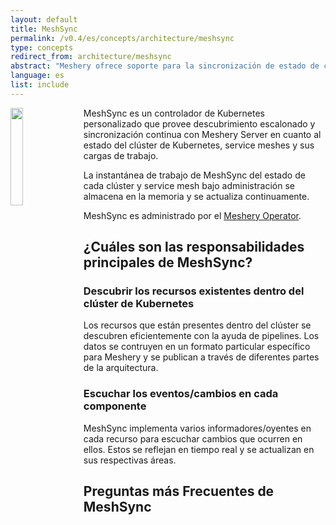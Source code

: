 ```yaml
---
layout: default
title: MeshSync
permalink: /v0.4/es/concepts/architecture/meshsync
type: concepts
redirect_from: architecture/meshsync
abstract: "Meshery ofrece soporte para la sincronización de estado de clúster/service mesh de Kubernetes con la ayuda de MeshSync."
language: es
list: include
---
```


<p style="display:block">
<img src="{{site.baseurl}}/assets/img/meshsync/meshsync.svg" align="left" 
    style="margin-right:1rem;margin-bottom:.5rem;" width="20%" />

MeshSync es un controlador de Kubernetes personalizado que provee descubrimiento escalonado y sincronización continua con Meshery Server en cuanto al estado del clúster de Kubernetes, service meshes y sus cargas de trabajo.

</p>

La instantánea de trabajo de MeshSync del estado de cada clúster y service mesh bajo administración se almacena en la memoria y se actualiza continuamente.

MeshSync es administrado por el <a href="{{site.baseurl}}/concepts/architecture/operator">Meshery Operator</a>.

## ¿Cuáles son las responsabilidades principales de MeshSync?

### Descubrir los recursos existentes dentro del clúster de Kubernetes

Los recursos que están presentes dentro del clúster se descubren eficientemente con la ayuda de pipelines. Los datos se contruyen en un formato particular específico para Meshery y se publican a través de diferentes partes de la arquitectura.

### Escuchar los eventos/cambios en cada componente

MeshSync implementa varios informadores/oyentes en cada recurso para escuchar cambios que ocurren en ellos. Estos se reflejan en tiempo real y se actualizan en sus respectivas áreas.

## Preguntas más Frecuentes de MeshSync
